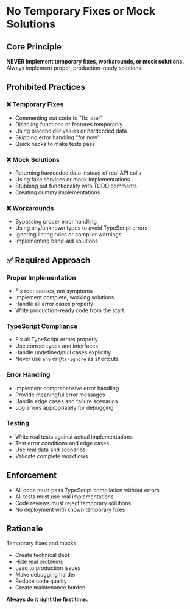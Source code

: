 # No Temporary Fixes or Mock Solutions

## Core Principle
**NEVER implement temporary fixes, workarounds, or mock solutions.** Always implement proper, production-ready solutions.

## Prohibited Practices

### ❌ Temporary Fixes
- Commenting out code to "fix later"
- Disabling functions or features temporarily
- Using placeholder values or hardcoded data
- Skipping error handling "for now"
- Quick hacks to make tests pass

### ❌ Mock Solutions
- Returning hardcoded data instead of real API calls
- Using fake services or mock implementations
- Stubbing out functionality with TODO comments
- Creating dummy implementations

### ❌ Workarounds
- Bypassing proper error handling
- Using any/unknown types to avoid TypeScript errors
- Ignoring linting rules or compiler warnings
- Implementing band-aid solutions

## ✅ Required Approach

### Proper Implementation
- Fix root causes, not symptoms
- Implement complete, working solutions
- Handle all error cases properly
- Write production-ready code from the start

### TypeScript Compliance
- Fix all TypeScript errors properly
- Use correct types and interfaces
- Handle undefined/null cases explicitly
- Never use `any` or `@ts-ignore` as shortcuts

### Error Handling
- Implement comprehensive error handling
- Provide meaningful error messages
- Handle edge cases and failure scenarios
- Log errors appropriately for debugging

### Testing
- Write real tests against actual implementations
- Test error conditions and edge cases
- Use real data and scenarios
- Validate complete workflows

## Enforcement
- All code must pass TypeScript compilation without errors
- All tests must use real implementations
- Code reviews must reject temporary solutions
- No deployment with known temporary fixes

## Rationale
Temporary fixes and mocks:
- Create technical debt
- Hide real problems
- Lead to production issues
- Make debugging harder
- Reduce code quality
- Create maintenance burden

**Always do it right the first time.**
